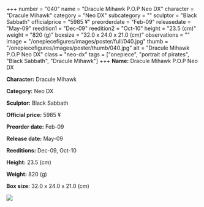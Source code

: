 +++
number = "040"
name = "Dracule Mihawk P.O.P Neo DX"
character = "Dracule Mihawk"
category = "Neo DX"
subcategory = ""
sculptor = "Black Sabbath"
officialprice = "5985 ¥"
preorderdate = "Feb-09"
releasedate = "May-09"
reedition1 = "Dec-09"
reedition2 = "Oct-10"
height = "23.5 (cm)"
weight = "820 (g)"
boxsize = "32.0 x 24.0 x 21.0 (cm)"
observations = ""
image = "/onepiecefigures/images/poster/full/040.jpg"
thumb = "/onepiecefigures/images/poster/thumb/040.jpg"
alt = "Dracule Mihawk P.O.P Neo DX"
class = "neo-dx"
tags = ["onepiece", "portrait of pirates", "Black Sabbath", "Dracule Mihawk"]
+++
**Name:** Dracule Mihawk P.O.P Neo DX

**Character:** Dracule Mihawk

**Category:** Neo DX 

**Sculptor:** Black Sabbath

**Official price:** 5985 ¥

**Preorder date:** Feb-09

**Release date:** May-09

**Reeditions:** Dec-09, Oct-10

**Height:** 23.5 (cm)

**Weight:** 820 (g)

**Box size:** 32.0 x 24.0 x 21.0 (cm)

<img src="/onepiecefigures/images/poster/thumb/040.jpg">